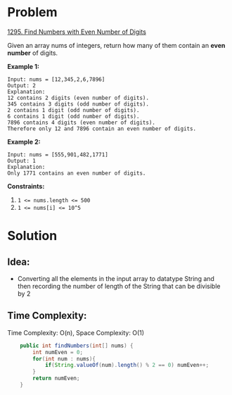 # Problem
[1295. Find Numbers with Even Number of Digits](https://leetcode.com/problems/find-numbers-with-even-number-of-digits/)

Given an array nums of integers, return how many of them contain an **even number** of digits.
 

**Example 1:**
```text
Input: nums = [12,345,2,6,7896]
Output: 2
Explanation: 
12 contains 2 digits (even number of digits). 
345 contains 3 digits (odd number of digits). 
2 contains 1 digit (odd number of digits). 
6 contains 1 digit (odd number of digits). 
7896 contains 4 digits (even number of digits). 
Therefore only 12 and 7896 contain an even number of digits.
```

**Example 2:**
```text
Input: nums = [555,901,482,1771]
Output: 1 
Explanation: 
Only 1771 contains an even number of digits.
 ```

**Constraints:**

1. ```1 <= nums.length <= 500```
2. ```1 <= nums[i] <= 10^5```


# Solution
## Idea:
* Converting all the elements in the input array to datatype String and then recording the number of length of the String that can be divisible by 2
##  Time Complexity:
Time Complexity: O(n), Space Complexity: O(1)

```java
    public int findNumbers(int[] nums) {
        int numEven = 0;
        for(int num : nums){
            if(String.valueOf(num).length() % 2 == 0) numEven++;
        }
        return numEven;
    }
```